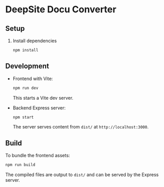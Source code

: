 # DeepSite Docu Converter

## Setup

1. Install dependencies
   ```bash
   npm install
   ```

## Development

- Frontend with Vite:
  ```bash
  npm run dev
  ```
  This starts a Vite dev server.

- Backend Express server:
  ```bash
  npm start
  ```
  The server serves content from `dist/` at `http://localhost:3000`.

## Build

To bundle the frontend assets:
```bash
npm run build
```
The compiled files are output to `dist/` and can be served by the Express server.
